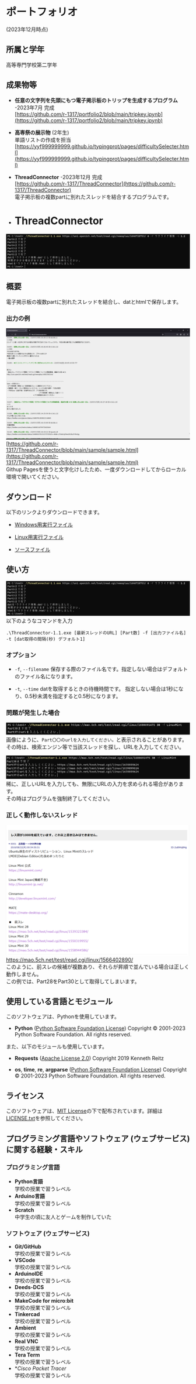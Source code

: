 # ポートフォリオ
(2023年12月時点)

## 所属と学年

高等専門学校第二学年
## 成果物等

-   **任意の文字列を先頭にもつ電子掲示板のトリップを生成するプログラム** -2023年7月 完成<br>  [https://github.com/r-1317/portfolio2/blob/main/tripkey.ipynb](https://github.com/r-1317/portfolio2/blob/main/tripkey.ipynb)

-   **高専祭の展示物** (2年生)<br>単語リストの作成を担当<br> [https://yyf999999999.github.io/typingprot/pages/difficultySelecter.html](https://yyf999999999.github.io/typingprot/pages/difficultySelecter.html)
 
-  **ThreadConnector** -2023年12月 完成<br> [https://github.com/r-1317/ThreadConnector](https://github.com/r-1317/ThreadConnector)<br>電子掲示板の複数partに別れたスレッドを結合するプログラムです。<br>
- # ThreadConnector
![ThreadConnector](https://github.com/r-1317/ThreadConnector/blob/main/images/img01.png?raw=true)
## 概要

電子掲示板の複数partに別れたスレッドを結合し、datとhtmlで保存します。
### 出力の例
![使用例](https://github.com/r-1317/ThreadConnector/blob/main/images/img06.png?raw=true)
[https://github.com/r-1317/ThreadConnector/blob/main/sample/sample.html](https://github.com/r-1317/ThreadConnector/blob/main/sample/sample.html)<br>Githup Pagesを使うと文字化けしたため、一度ダウンロードしてからローカル環境で開いてください。

## ダウンロード
以下のリンクよりダウンロードできます。
 - [Windows用実行ファイル](https://github.com/r-1317/ThreadConnector/releases/download/Version1.1/ThreadConnector-1.1.exe)
 
 - [Linux用実行ファイル](https://github.com/r-1317/ThreadConnector/releases/download/Version1.1/ThreadConnector-1.1)
 
 - [ソースファイル](https://github.com/r-1317/ThreadConnector/releases/download/Version1.1/ThreadConnector-1.1.py)<br>
 ## 使い方
 ![使用例](https://github.com/r-1317/ThreadConnector/blob/main/images/img01.png?raw=true)
以下のようなコマンドを入力

    .\ThreadConnector-1.1.exe [最新スレッドのURL] [Part数] -f [出力ファイル名] -t [dat取得の間隔(秒) デフォルト1]
   
   ### オプション

 - `-f`, `--filename`
 保存する際のファイル名です。指定しない場合はデフォルトのファイル名になります。
 

 - `-t`, `--time`
 datを取得するときの待機時間です。 指定しない場合は1秒になり、0.5秒未満を指定すると0.5秒になります。

### 問題が発生した場合
![問題](https://github.com/r-1317/ThreadConnector/blob/main/images/img02.png?raw=true)
画像にように、`Part〇〇のurlを入力してください。`と表示されることがあります。<br>その時は、検索エンジン等で当該スレッドを探し、URLを入力してください。

![無限にURLの入力を求められる](https://github.com/r-1317/ThreadConnector/blob/main/images/img08.png?raw=true)
稀に、正しいURLを入力しても、無限にURLの入力を求められる場合があります。<br>その時はプログラムを強制終了してください。

### 正しく動作しないスレッド
![正しく動作しないスレッド](https://github.com/r-1317/ThreadConnector/blob/main/images/img05.png?raw=true)
https://mao.5ch.net/test/read.cgi/linux/1566402890/<br>このように、前スレの候補が複数あり、それらが昇順で並んでいる場合は正しく動作しません。<br>この例では、Part28をPart30として取得してしまいます。

## 使用している言語とモジュール
このソフトウェアは、Pythonを使用しています。
- **Python** ([Python Software Foundation License](https://docs.python.org/ja/3/license.html#psf-license)) Copyright © 2001-2023 Python Software Foundation. All rights reserved.

また、以下のモジュールも使用しています。

 - **Requests** ([Apache License 2.0](https://www.apache.org/licenses/LICENSE-2.0)) Copyright 2019 Kenneth Reitz
 
- **os**, **time**, **re**, **argparse** ([Python Software Foundation License](https://docs.python.org/ja/3/license.html#psf-license)) Copyright © 2001-2023 Python Software Foundation. All rights reserved.

## ライセンス
このソフトウェアは、[MIT License](https://opensource.org/license/mit/)の下で配布されています。詳細は[LICENSE.txt](https://github.com/r-1317/ThreadConnector/blob/main/LICENSE.txt)を参照してください。

## プログラミング言語やソフトウェア (ウェブサービス) に関する経験・スキル

### プログラミング言語

 - **Python言語**<br> 学校の授業で習うレベル
 - **Arduino言語**<br> 学校の授業で習うレベル
 - **Scratch**<br> 中学生の頃に友人とゲームを制作していた
### ソフトウェア (ウェブサービス)
 - **Git/GitHub**<br>学校の授業で習うレベル
- **VSCode**<br>学校の授業で習うレベル
- **ArduinoIDE**<br>学校の授業で習うレベル
- **Deeds-DCS**<br>学校の授業で習うレベル
- **MakeCode for micro:bit**<br>学校の授業で習うレベル
- **Tinkercad**<br>学校の授業で習うレベル
- **Ambient**<br>学校の授業で習うレベル
- **Real VNC**<br>学校の授業で習うレベル
- **Tera Term**<br>学校の授業で習うレベル
- **Cisco Packet Tracer*<br>学校の授業で習うレベル
<!--stackedit_data:
eyJoaXN0b3J5IjpbMTI5NzczODIwOCw2MDQ1ODIzNTQsLTEyOT
U4NzUxNjUsMTExOTMxNzQxNSwxNDA3MTc2MjkzLDIwMzMwNjI4
NjYsMTk5Mzc5NTUyMl19
-->